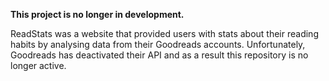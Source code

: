 **This project is no longer in development.**

ReadStats was a website that provided users with stats about their reading habits by analysing data from their Goodreads accounts. Unfortunately, Goodreads has deactivated their API and as a result this repository is no longer active.
